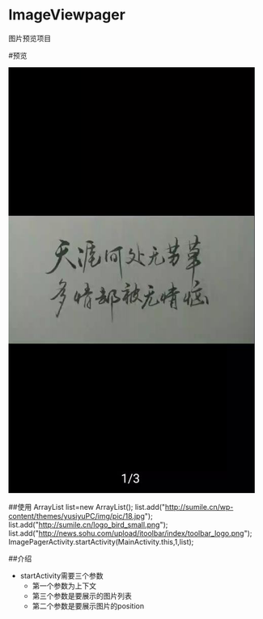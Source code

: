 # ImageViewpager
图片预览项目

#预览

![imageviewpager](pic/ImageViewpager.jpg)

##使用
	ArrayList<String> list=new ArrayList<String>();
	list.add("http://sumile.cn/wp-content/themes/yusiyuPC/img/pic/18.jpg");
	list.add("http://sumile.cn/logo_bird_small.png");
	list.add("http://news.sohu.com/upload/itoolbar/index/toolbar_logo.png");
	ImagePagerActivity.startActivity(MainActivity.this,1,list);

##介绍
-	startActivity需要三个参数
	-	第一个参数为上下文
	-	第三个参数是要展示的图片列表
	-	第二个参数是要展示图片的position

